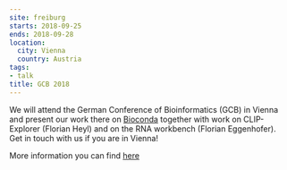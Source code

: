 ```yaml
---
site: freiburg
starts: 2018-09-25
ends: 2018-09-28
location:
  city: Vienna
  country: Austria
tags:
- talk
title: GCB 2018
---
```


We will attend the German Conference of Bioinformatics (GCB) in Vienna and present our work there on [Bioconda](https://bioconda.github.io/) together with work on CLIP-Explorer (Florian Heyl) and on the RNA workbench (Florian Eggenhofer). Get in touch with us if you are in Vienna!

More information you can find [here](https://gcb2018.csb.univie.ac.at)
